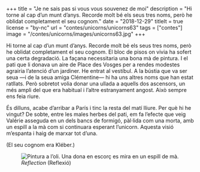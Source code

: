 +++
title = "Je ne sais pas si vous vous souvenez de moi"
description = "Hi torne al cap d’un munt d’anys. Recorde molt bé els seus tres noms, però he oblidat completament el seu cognom."
date = "2018-12-29"
titleIt = true
license = "by-nc"
url = "contes/unicorns/unicorns63"
tags = ["contes"]
image = "/contes/unicorns/images/unicorns63.jpg"
+++

Hi torne al cap d’un munt d’anys. Recorde molt bé els seus tres noms, però he oblidat completament el seu cognom. El bloc de pisos on vivia ha sofert una certa degradació. La façana necessitaria una bona mà de pintura. I el pati que li donava un aire de Place des Vosges per a rendes modestes agrairia l’atenció d’un jardiner. He entrat al vestíbul. A la bústia que va ser seua —i de la seua amiga Clémentine— hi ha uns altres noms que han estat ratllats. Però sobretot volia donar una ullada a aquells dos ascensors, un més ampli del que era habitual i l’altre estranyament angost. Això sempre ens feia riure.

És dilluns, acabe d’arribar a París i tinc la resta del matí lliure. Per què hi he vingut? De sobte, entre les males herbes del pati, em fa l’efecte que veig Valérie asseguda en un dels bancs de formigó, pàl·lida com una morta, amb un espill a la mà com si continuara esperant l’unicorn. Aquesta visió m’espanta i haig de marxar tot d’una.

(El seu cognom era Kléber.)

<figure class="illustration"><img src="/contes/unicorns/images/unicorns63.jpg" alt="Pintura a l’oli. Una dona en escorç es mira en un espill de mà."><figcaption><em>Reflection</em> (Reflexió)</figcaption></figure>

